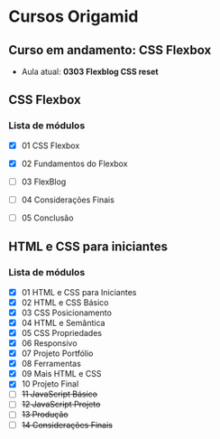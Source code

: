 # Cursos Origamid

## Curso em andamento: CSS Flexbox
- Aula atual: **0303 Flexblog CSS reset**


## CSS Flexbox
### Lista de módulos
- [x] 01 CSS Flexbox
- [x] 02 Fundamentos do Flexbox
- [ ] 03 FlexBlog
- [ ] 04 Considerações Finais
- [ ] 05 Conclusão



## HTML e CSS para iniciantes
### Lista de módulos
- [x] 01 HTML e CSS para Iniciantes
- [x] 02 HTML e CSS Básico
- [x] 03 CSS Posicionamento
- [x] 04 HTML e Semântica
- [x] 05 CSS Propriedades
- [x] 06 Responsivo
- [x] 07 Projeto Portfólio
- [x] 08 Ferramentas
- [x] 09 Mais HTML e CSS
- [x] 10 Projeto Final
- [ ] ~~11 JavaScript Básico~~
- [ ] ~~12 JavaScript Projeto~~
- [ ] ~~13 Produção~~
- [ ] ~~14 Considerações Finais~~